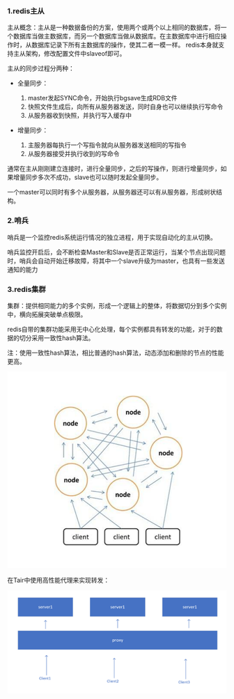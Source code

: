 ### 1.redis主从

主从概念：主从是一种数据备份的方案，使用两个或两个以上相同的数据库，将一个数据库当做主数据库，而另一个数据库当做从数据库。在主数据库中进行相应操作时，从数据库记录下所有主数据库的操作，使其二者一模一样。
redis本身就支持主从架构，修改配置文件中slaveof即可。

主从的同步过程分两种：
- 全量同步：
    1. master发起SYNC命令，开始执行bgsave生成RDB文件
    2. 快照文件生成后，向所有从服务器发送，同时自身也可以继续执行写命令
    3. 从服务器收到快照，并执行写入缓存中
    
- 增量同步：
    1. 主服务器每执行一个写指令就向从服务器发送相同的写指令
    2. 从服务器接受并执行收到的写命令
    
通常在主从刚刚建立连接时，进行全量同步，之后的写操作，则进行增量同步，如果增量同步多次不成功，slave也可以随时发起全量同步。

一个master可以同时有多个从服务器，从服务器还可以有从服务器，形成树状结构。

### 2.哨兵

哨兵是一个监控redis系统运行情况的独立进程，用于实现自动化的主从切换。

哨兵监控开启后，会不断检查Master和Slave是否正常运行，当某个节点出现问题时，哨兵会自动开始迁移故障，将其中一个slave升级为master，也具有一些发送通知的能力

### 3.redis集群

集群：提供相同能力的多个实例，形成一个逻辑上的整体，将数据切分到多个实例中，横向拓展突破单点极限。

redis自带的集群功能采用无中心化处理，每个实例都具有转发的功能，对于的数据的切分采用一致性hash算法。

注：使用一致性hash算法，相比普通的hash算法，动态添加和删除的节点的性能更高。

![](./images/redis5.png)

在Tair中使用高性能代理来实现转发：

![](./images/redis6.png)
